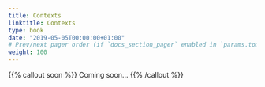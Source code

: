 ```yaml
---
title: Contexts
linktitle: Contexts
type: book
date: "2019-05-05T00:00:00+01:00"
# Prev/next pager order (if `docs_section_pager` enabled in `params.toml`)
weight: 100
---
```


{{% callout soon %}}
Coming soon...
{{% /callout %}}
